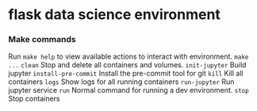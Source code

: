 # flask data science environment

### Make commands
Run `make help` to view available actions to interact with environment. 
`make ...`
`clean`                          Stop and delete all containers and volumes.
`init-jupyter`                   Build jupyter
`install-pre-commit`             Install the pre-commit tool for git
`kill`                           Kill all containers
`logs`                           Show logs for all running containers
`run-jupyter`                    Run jupyter service
`run`                            Normal command for running a dev environment.
`stop`                           Stop containers
